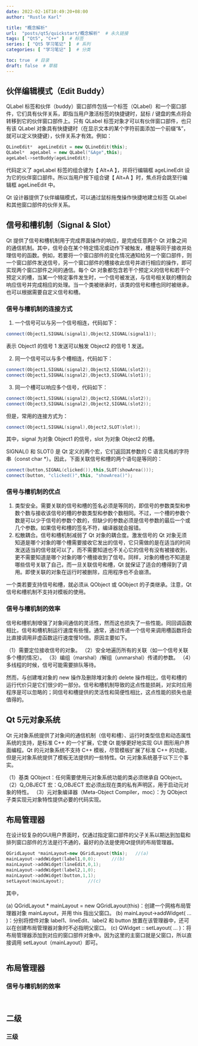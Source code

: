 ```yaml
---
date: 2022-02-16T10:49:20+08:00
author: "Rustle Karl"

title: "概念解析"
url:  "posts/qt5/quickstart/概念解析"  # 永久链接
tags: [ "Qt5", "C++" ]  # 标签
series: [ "Qt5 学习笔记" ]  # 系列
categories: [ "学习笔记" ]  # 分类

toc: true  # 目录
draft: false  # 草稿
---
```


## 伙伴编辑模式（Edit Buddy）

QLabel 标签和伙伴（buddy）窗口部件包括一个标签（QLabel）和一个窗口部件，它们具有伙伴关系，即指当用户激活标签的快捷键时，鼠标 / 键盘的焦点将会转移到它的伙伴窗口部件上。只有 QLabel 标签对象才可以有伙伴窗口部件，也只有该 QLabel 对象具有快捷键时（在显示文本的某个字符前面添加一个前缀“&”，就可以定义快捷键），伙伴关系才有效。例如：

```c++
QLineEdit*  ageLineEdit = new QLineEdit(this);
QLabel*  ageLabel = new QLabel("&Age",this);
ageLabel->setBuddy(ageLineEdit);
```

代码定义了 ageLabel 标签的组合键为【 Alt+A 】，并将行编辑框 ageLineEdit 设为它的伙伴窗口部件。所以当用户按下组合键【 Alt+A 】时，焦点将会跳至行编辑框 ageLineEdit 中。

Qt 设计器提供了伙伴编辑模式，可以通过鼠标拖曳操作快捷地建立标签 QLabel 和其他窗口部件的伙伴关系。

## 信号和槽机制（Signal & Slot）

Qt 提供了信号和槽机制用于完成界面操作的响应，是完成任意两个 Qt 对象之间的通信机制。其中，信号会在某个特定情况或动作下被触发，槽是等同于接收并处理信号的函数。例如，若要将一个窗口部件的变化情况通知给另一个窗口部件，则一个窗口部件发送信号，另一个窗口部件的槽接收此信号并进行相应的操作，即可实现两个窗口部件之间的通信。每个 Qt 对象都包含若干个预定义的信号和若干个预定义的槽，当某一个特定事件发生时，一个信号被发送，与信号相关联的槽则会响应信号并完成相应的处理。当一个类被继承时，该类的信号和槽也同时被继承，也可以根据需要自定义信号和槽。

### 信号与槽机制的连接方式

1. 一个信号可以与另一个信号相连，代码如下：

```c++
connect(Object1,SIGNAL(signal1),Object2,SIGNAL(signal1));
```

表示 Object1 的信号 1 发送可以触发 Object2 的信号 1 发送。

2. 同一个信号可以与多个槽相连，代码如下：

```c++
connect(Object1,SIGNAL(signal2),Object2,SIGNAL(slot2));
connect(Object1,SIGNAL(signal2),Object3,SIGNAL(slot1));
```

3. 同一个槽可以响应多个信号，代码如下：

```c++
connect(Object1,SIGNAL(signal2),Object2,SIGNAL(slot2));
connect(Object3,SIGNAL(signal2),Object2,SIGNAL(slot2));
```

但是，常用的连接方式为：

```c++
connect(Object1,SIGNAL(signal),Object2,SLOT(slot));
```

其中，signal 为对象 Object1 的信号，slot 为对象 Object2 的槽。

SIGNAL() 和 SLOT() 是 Qt 定义的两个宏，它们返回其参数的 C 语言风格的字符串（const char *）。因此，下面关联信号和槽的两个语句是等同的：

```c++
connect(button,SIGNAL(clicked()),this,SLOT(showArea()));
connect(button, "clicked()",this, "showArea()");
```

### 信号与槽机制的优点

1. 类型安全。需要关联的信号和槽的签名必须是等同的，即信号的参数类型和参数个数与接收该信号的槽的参数类型和参数个数相同。不过，一个槽的参数个数是可以少于信号的参数个数的，但缺少的参数必须是信号参数的最后一个或几个参数。如果信号和槽的签名不符，编译器就会报错。
2. 松散耦合。信号和槽机制减弱了 Qt 对象的耦合度。激发信号的 Qt 对象无须知道是哪个对象的哪个槽需要接收它发出的信号，它只需做的是在适当的时间发送适当的信号就可以了，而不需要知道也不关心它的信号有没有被接收到，更不需要知道是哪个对象的哪个槽接收到了信号。同样，对象的槽也不知道是哪些信号关联了自己，而一旦关联信号和槽，Qt 就保证了适合的槽得到了调用。即使关联的对象在运行时被删除，应用程序也不会崩溃。

一个类若要支持信号和槽，就必须从 QObject 或 QObject 的子类继承。注意，Qt 信号和槽机制不支持对模板的使用。

### 信号与槽机制的效率

信号和槽机制增强了对象间通信的灵活性，然而这也损失了一些性能。同回调函数相比，信号和槽机制运行速度有些慢。通常，通过传递一个信号来调用槽函数将会比直接调用非虚函数运行速度慢10倍。原因主要如下。

（1）需要定位接收信号的对象。
（2）安全地遍历所有的关联（如一个信号关联多个槽的情况）。
（3）编组（marshal）/解组（unmarshal）传递的参数。
（4）多线程的时候，信号可能需要排队等待。

然而，与创建堆对象的 new 操作及删除堆对象的 delete 操作相比，信号和槽的运行代价只是它们很少的一部分。信号和槽机制导致的这点性能损耗，对实时应用程序是可以忽略的；同信号和槽提供的灵活性和简便性相比，这点性能的损失也是值得的。

## Qt 5元对象系统

Qt 元对象系统提供了对象间的通信机制（信号和槽）、运行时类型信息和动态属性系统的支持，是标准 C++ 的一个扩展，它使 Qt 能够更好地实现 GUI 图形用户界面编程。Qt 的元对象系统不支持 C++ 模板，尽管模板扩展了标准 C++ 的功能，但是元对象系统提供了模板无法提供的一些特性。Qt 元对象系统基于以下三个事实。

（1）基类 QObject：任何需要使用元对象系统功能的类必须继承自 QObject。
（2）Q_OBJECT 宏：Q_OBJECT 宏必须出现在类的私有声明区，用于启动元对象的特性。
（3）元对象编译器（Meta-Object Compiler，moc）：为 QObject 子类实现元对象特性提供必要的代码实现。

## 布局管理器

在设计较复杂的GUI用户界面时，仅通过指定窗口部件的父子关系以期达到加载和排列窗口部件的方法是行不通的，最好的办法是使用Qt提供的布局管理器。

```c++
QGridLayout *mainLayout=new QGridLayout(this);   //(a)
mainLayout->addWidget(label1,0,0);      //(b)
mainLayout->addWidget(lineEdit,0,1);
mainLayout->addWidget(label2,1,0);
mainLayout->addWidget(button,1,1);
setLayout(mainLayout);         //(c)
```

其中，

(a) QGridLayout * mainLayout = new QGridLayout(this)：创建一个网格布局管理器对象 mainLayout，并用 this 指出父窗口。
(b) mainLayout->addWidget( … )：分别将控件对象 label1、lineEdit、label2 和 button 放置在该管理器中，还可以在创建布局管理器对象时不必指明父窗口。
(c) QWidget :: setLayout( … )：将布局管理器添加到对应的窗口部件对象中。因为这里的主窗口就是父窗口，所以直接调用 setLayout（mainLayout）即可。


```shell

```


## 布局管理器

### 信号与槽机制的效率

```c++

```

```shell

```


## 二级

### 三级

```c++

```

```shell

```


